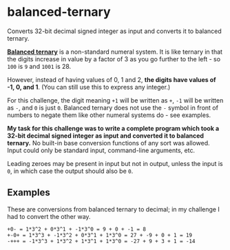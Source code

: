 # balanced-ternary
Converts 32-bit decimal signed integer as input and converts it to balanced ternary.

**[Balanced ternary][1]** is a non-standard numeral system. It is like ternary in that the digits increase in value by a factor of 3 as you go further to the left - so `100` is `9` and `1001` is 28.

However, instead of having values of 0, 1 and 2, **the digits have values of -1, 0, and 1**. (You can still use this to express any integer.)

For this challenge, the digit meaning `+1` will be written as `+`, `-1` will be written as `-`, and `0` is just `0`. Balanced ternary does not use the `-` symbol in front of numbers to negate them like other numeral systems do - see examples.

**My task for this challenge was to write a complete program which took a 32-bit decimal signed integer as input and converted it to balanced ternary.** No built-in base conversion functions of any sort was allowed. Input could only be standard input, command-line arguments, etc.

Leading zeroes may be present in input but not in output, unless the input is `0`, in which case the output should also be `0`.

Examples
-----

These are conversions from balanced ternary to decimal; in my challenge I had to convert the other way.

    +0- = 1*3^2 + 0*3^1 + -1*3^0 = 9 + 0 + -1 = 8
    +-0+ = 1*3^3 + -1*3^2 + 0*3^1 + 1*3^0 = 27 + -9 + 0 + 1 = 19
    -+++ = -1*3^3 + 1*3^2 + 1*3^1 + 1*3^0 = -27 + 9 + 3 + 1 = -14

  [1]: http://en.wikipedia.org/wiki/Balanced_ternary
